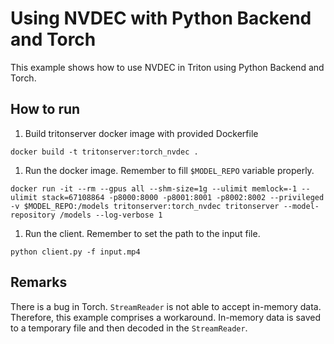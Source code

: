 # Using NVDEC with Python Backend and Torch

This example shows how to use NVDEC in Triton using Python Backend and Torch.

## How to run
1. Build tritonserver docker image with provided Dockerfile
```
docker build -t tritonserver:torch_nvdec .
```
1. Run the docker image. Remember to fill `$MODEL_REPO` variable properly.
```
docker run -it --rm --gpus all --shm-size=1g --ulimit memlock=-1 --ulimit stack=67108864 -p8000:8000 -p8001:8001 -p8002:8002 --privileged -v $MODEL_REPO:/models tritonserver:torch_nvdec tritonserver --model-repository /models --log-verbose 1
```
1. Run the client. Remember to set the path to the input file.
```
python client.py -f input.mp4
``` 

## Remarks
There is a bug in Torch. `StreamReader` is not able to accept in-memory data. Therefore, this example comprises a workaround. In-memory data is saved to a temporary file and then decoded in the `StreamReader`.